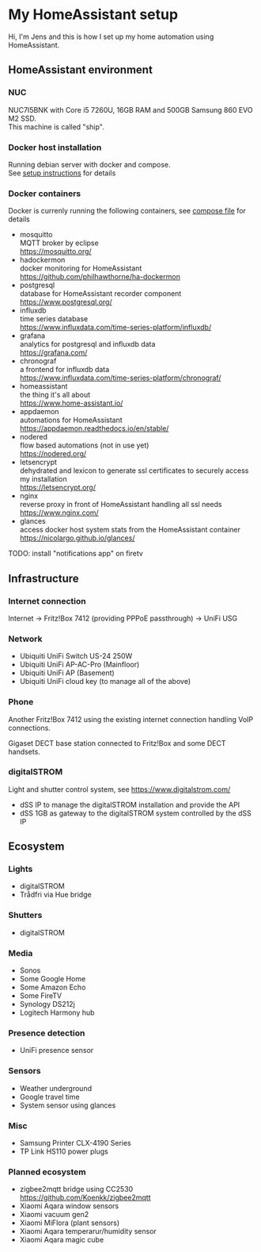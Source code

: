 # My HomeAssistant setup

Hi, I'm Jens and this is how I set up my home automation using HomeAssistant.

## HomeAssistant environment

### NUC

NUC7I5BNK with Core i5 7260U, 16GB RAM and 500GB Samsung 860 EVO M2 SSD.  
This machine is called "ship".

### Docker host installation

Running debian server with docker and compose.  
See [setup instructions](ship_setup.sh) for details

### Docker containers

Docker is currenly running the following containers, see [compose file](docker-compose.yml) for details

* mosquitto  
  MQTT broker by eclipse  
  https://mosquitto.org/
* hadockermon  
  docker monitoring for HomeAssistant  
  https://github.com/philhawthorne/ha-dockermon
* postgresql  
  database for HomeAssistant recorder component  
  https://www.postgresql.org/
* influxdb  
  time series database  
  https://www.influxdata.com/time-series-platform/influxdb/
* grafana  
  analytics for postgresql and influxdb data  
  https://grafana.com/
* chronograf  
  a frontend for influxdb data  
  https://www.influxdata.com/time-series-platform/chronograf/
* homeassistant  
  the thing it's all about  
  https://www.home-assistant.io/
* appdaemon  
  automations for HomeAssistant  
  https://appdaemon.readthedocs.io/en/stable/
* nodered  
  flow based automations (not in use yet)  
  https://nodered.org/
* letsencrypt  
  dehydrated and lexicon to generate ssl certificates to securely access my installation  
  https://letsencrypt.org/
* nginx  
  reverse proxy in front of HomeAssistant handling all ssl needs  
  https://www.nginx.com/
* glances  
  access docker host system stats from the 
  HomeAssistant container  
  https://nicolargo.github.io/glances/

TODO: install "notifications app" on firetv

## Infrastructure

### Internet connection

Internet -> Fritz!Box 7412 (providing PPPoE passthrough) -> UniFi USG

### Network

* Ubiquiti UniFi Switch US-24 250W
* Ubiquiti UniFi AP-AC-Pro (Mainfloor)
* Ubiquiti UniFi AP (Basement)
* Ubiquiti UniFi cloud key (to manage all of the above)

### Phone

Another Fritz!Box 7412 using the existing internet connection handling VoIP connections.

Gigaset DECT base station connected to Fritz!Box and some DECT handsets.

### digitalSTROM

Light and shutter control system, see https://www.digitalstrom.com/

* dSS IP to manage the digitalSTROM installation and provide the API
* dSS 1GB as gateway to the digitalSTROM system controlled by the dSS IP

## Ecosystem

### Lights

* digitalSTROM
* Trådfri via Hue bridge

### Shutters

* digitalSTROM

### Media

* Sonos
* Some Google Home
* Some Amazon Echo
* Some FireTV
* Synology DS212j
* Logitech Harmony hub

### Presence detection

* UniFi presence sensor

### Sensors

* Weather underground
* Google travel time
* System sensor using glances

### Misc

* Samsung Printer CLX-4190 Series
* TP Link HS110 power plugs

### Planned ecosystem

* zigbee2mqtt bridge using CC2530  
  https://github.com/Koenkk/zigbee2mqtt
* Xiaomi Aqara window sensors
* Xiaomi vacuum gen2
* Xiaomi MiFlora (plant sensors)
* Xiaomi Aqara temperarur/humidity sensor
* Xiaomi Aqara magic cube

